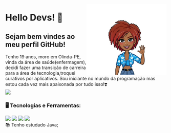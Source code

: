 <p>
<a target="blank"> <img align="right" src="avatar.jpeg" width="250"/>
</a>
<p>
<h1 align="left">
Hello Devs! 👋
</h3>
</p>
</p>
<p>
<h2>
Sejam bem vindes ao meu perfil GitHub!
</h2>
</p>


   
   <div col="md-6">
Tenho 19 anos, moro em Olinda-PE, vinda da área de saúde(enfermagem), decidi fazer uma  transição de carreira para a área de tecnologia,troquei curativos por aplicativos. Sou iniciante no mundo da programação mas estou cada vez mais apaixonada por tudo isso!❣️
</div>
</div>
   






<div align="left">
<img align="center" src="16 Sem Título_20220715001015.png" width="250px"/>


<h3>
🖥️ Tecnologias e Ferramentas:
</h3>
<div id="icons">
            <img src="https://cdn.jsdelivr.net/gh/devicons/devicon/icons/java/java-original.svg" width="50px"/>
            <img src="https://cdn.jsdelivr.net/gh/devicons/devicon/icons/html5/html5-original-wordmark.svg" width="50px" />
           <img src="https://cdn.jsdelivr.net/gh/devicons/devicon/icons/css3/css3-original-wordmark.svg" width="50px" />
           <img src="https://cdn.jsdelivr.net/gh/devicons/devicon/icons/mysql/mysql-original-wordmark.svg" width="50px" />
</div>
</div>
📚 Tenho estudado Java;

 
